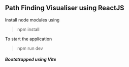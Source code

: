 ## Path Finding Visualiser using ReactJS

Install node modules using
> npm install


To start the application
> npm run dev

##### Bootstrapped using Vite